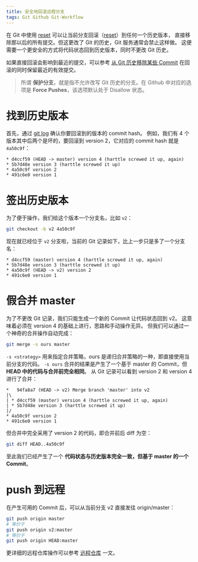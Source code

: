 ```yaml
---
title: 安全地回滚远程分支
tags: Git Github Git-Workflow
---
```


在 Git 中使用 [reset][branch] 可以让当前分支回滚（[reset][branch]）到任何一个历史版本，
直接移除那以后的所有提交。但这更改了 Git 的历史，Git 服务通常会禁止这样做。
这便需要一个更安全的方式将代码状态回到历史版本，同时不更改 Git 历史。

如果直接回滚会影响到最近的提交，可以参考 [从 Git 历史移除某些 Commit](/2018/03/13/remove-certain-commits-from-history.html) 在回滚的同时保留最近的有效提交。

> 所谓 **保护分支**，就是指不允许改写 Git 历史的分支。在 Github 中对应的选项是 **Force Pushes**，该选项默认处于 Disallow 状态。

<!--more-->

# 找到历史版本

首先，通过 [git log][log] 确认你要回滚到的版本的 commit hash。
例如，我们有 4 个版本其中后两个是坏的，要回滚到 version 2，它对应的 commit hash 就是 `4a50c9f`：

```
* d4ccf59 (HEAD -> master) version 4 (harttle screwed it up, again)
* 5b7d48e version 3 (harttle screwed it up)
* 4a50c9f version 2
* 491c6e0 version 1
```

# 签出历史版本

为了便于操作，我们给这个版本一个分支名，比如 `v2`：

```bash
git checkout -b v2 4a50c9f
```

现在就已经位于 `v2` 分支啦，当前的 Git 记录如下，比上一步只是多了一个分支名：

```
* d4ccf59 (master) version 4 (harttle screwed it up, again)
* 5b7d48e version 3 (harttle screwed it up)
* 4a50c9f (HEAD -> v2) version 2
* 491c6e0 version 1
```

# 假合并 master

为了不更改 Git 记录，我们只能生成一个新的 Commit 让代码状态回到 v2。
这意味着必须在 version 4 的基础上进行，思路和手动操作无异。
但我们可以通过一个神奇的合并操作自动完成：

```bash
git merge -s ours master
```

`-s <strategy>` 用来指定合并策略，ours 是递归合并策略的一种，即直接使用当前分支的代码。
`-s ours` 合并的结果是产生了一个基于 master 的 Commit，但 **HEAD 中的代码与合并前完全相同**。
从 Git 记录可以看到 version 2 和 version 4 进行了合并：

```
*   94fa8a7 (HEAD -> v2) Merge branch 'master' into v2
|\
| * d4ccf59 (master) version 4 (harttle screwed it up, again)
| * 5b7d48e version 3 (harttle screwed it up)
|/
* 4a50c9f version 2
* 491c6e0 version 1
```

但合并中完全采用了 version 2 的代码，即合并前后 diff 为空：

```bash
git diff HEAD..4a50c9f
```

至此我们已经产生了一个 **代码状态与历史版本完全一致，但基于 master 的一个 Commit**。

# push 到远程

在产生可用的 Commit 后，可以从当前分支 v2 直接发往 origin/master：

```bash
git push origin master
# 等价于
git push origin v2:master
# 等价于
git push origin HEAD:master
```

更详细的远程仓库操作可以参考 [远程仓库](/2016/09/05/git-workflow-remote.html) 一文。

[branch]: /2016/09/02/git-workflow-branch.html
[log]: /2016/09/06/git-workflow-log.html
